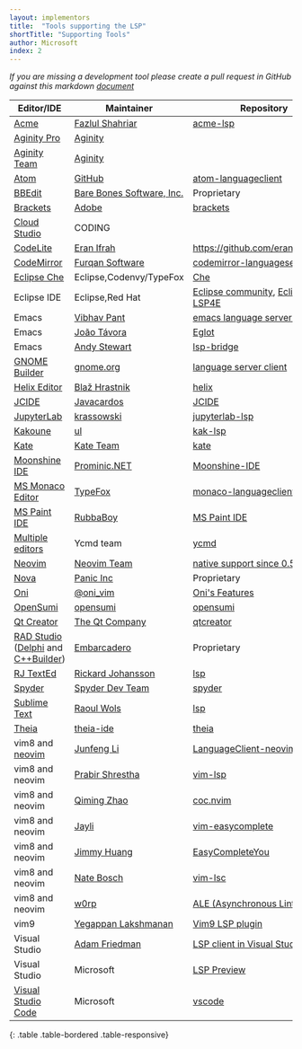 ```yaml
---
layout: implementors
title:  "Tools supporting the LSP"
shortTitle: "Supporting Tools"
author: Microsoft
index: 2
---
```


*If you are missing a development tool please create a pull request in GitHub against this markdown [document](https://github.com/Microsoft/language-server-protocol/blob/gh-pages/_implementors/tools.md)*

| Editor/IDE | Maintainer | Repository |
|------|--------|----------|
| [Acme](https://en.wikipedia.org/wiki/Acme_(text_editor)) | [Fazlul Shahriar](https://github.com/fhs) | [acme-lsp](https://github.com/fhs/acme-lsp) |
| [Aginity Pro](https://www.aginity.com/products/aginity-pro/) | [Aginity](https://www.aginity.com) | |
| [Aginity Team](https://www.aginity.com/products/aginity-team/) | [Aginity](https://www.aginity.com) | |
| [Atom](https://atom.io/) | [GitHub](https://github.com/) | [atom-languageclient](https://www.npmjs.com/package/atom-languageclient) |
| [BBEdit](https://www.barebones.com/products/bbedit) | [Bare Bones Software, Inc.](https://www.barebones.com/) | Proprietary |
| [Brackets](http://brackets.io) | [Adobe](https://github.com/adobe) | [brackets](https://github.com/adobe/brackets) |
| [Cloud Studio](https://studio.dev.tencent.com/) | CODING |  |
| [CodeLite](https://codelite.org/) | [Eran Ifrah](https://github.com/eranif) | https://github.com/eranif/codelite |
| [CodeMirror](https://codemirror.net/6/) | [Furqan Software](https://github.com/furqansoftware) | [codemirror-languageserver](https://github.com/furqansoftware/codemirror-languageserver) |
| [Eclipse Che](https://www.eclipse.org/che/) | Eclipse,Codenvy/TypeFox | [Che](https://github.com/eclipse/che/issues/1287) |
| Eclipse IDE | Eclipse,Red Hat | [Eclipse community](https://projects.eclipse.org/projects/technology.lsp4e/who), [Eclipse LSP4E](https://projects.eclipse.org/projects/technology.lsp4e) |
| Emacs | [Vibhav Pant](https://github.com/vibhavp) | [emacs language server client](https://github.com/emacs-lsp/lsp-mode/) |
| Emacs | [João Távora](https://github.com/joaotavora) | [Eglot](https://github.com/joaotavora/eglot) |
| Emacs | [Andy Stewart](https://github.com/manateelazycat/) | [lsp-bridge](https://github.com/manateelazycat/lsp-bridge/) | 
| [GNOME Builder](https://wiki.gnome.org/Apps/Builder) | [gnome.org](https://wiki.gnome.org/Apps/Builder/) | [language server client](https://git.gnome.org/browse/gnome-builder/tree/src/libide/lsp) |
| [Helix Editor](https://helix-editor.com/) | [Blaž Hrastnik](https://github.com/archseer) | [helix](https://github.com/helix-editor/helix) |
| [JCIDE](https://www.javacardos.com/tools) | [Javacardos](https://www.javacardos.com) | [JCIDE](https://www.javacardos.com/javacardforum/viewtopic.php?f=5&t=2108&p=6175#p6175) |
| [JupyterLab](https://github.com/jupyterlab/jupyterlab) | [krassowski](https://github.com/krassowski) | [jupyterlab-lsp](https://github.com/jupyter-lsp/jupyterlab-lsp) |
| [Kakoune](http://kakoune.org/) | [ul](https://github.com/ul) | [kak-lsp](https://github.com/ul/kak-lsp) |
| [Kate](https://kate-editor.org) | [Kate Team](https://kate-editor.org) | [kate](https://invent.kde.org/kde/kate) |
| [Moonshine IDE](https://moonshine-ide.com) | [Prominic.NET](https://github.com/prominic) | [Moonshine-IDE](https://github.com/prominic/Moonshine-IDE) |
| [MS Monaco Editor](https://github.com/Microsoft/monaco-editor) | [TypeFox](https://github.com/TypeFox) | [monaco-languageclient](https://www.npmjs.com/package/monaco-languageclient) |
| [MS Paint IDE](https://ms-paint-i.de/) | [RubbaBoy](https://github.com/RubbaBoy) | [MS Paint IDE](https://github.com/MSPaintIDE/MSPaintIDE) |
| [Multiple editors](https://github.com/Valloric/ycmd#known-ycmd-clients) | Ycmd team | [ycmd](https://github.com/Valloric/ycmd) | 
| [Neovim](https://neovim.io/) | [Neovim Team](https://github.com/neovim) | [native support since 0.5](https://neovim.io/doc/lsp/) |
| [Nova](https://nova.app) | [Panic Inc](http://panic.com) | Proprietary |
| [Oni](https://www.onivim.io) | [@oni_vim](https://twitter.com/oni_vim) | [Oni's Features](https://www.onivim.io/Features) |
| [OpenSumi](https://opensumi.com) | [opensumi](https://github.com/opensumi) | [opensumi](https://github.com/opensumi/core) |
| [Qt Creator](https://doc-snapshots.qt.io/qtcreator-4.9/creator-language-servers.html) | [The Qt Company](http://qt.io/) | [qtcreator](https://github.com/qt-creator/qt-creator)
| [RAD Studio](https://www.embarcadero.com/products/rad-studio) ([Delphi](https://www.embarcadero.com/products/delphi) and [C++Builder](https://www.embarcadero.com/products/cbuilder)) | [Embarcadero](https://www.embarcadero.com/) | Proprietary |
| [RJ TextEd](https://www.rj-texted.se/) | [Rickard Johansson](https://github.com/rickard67) | [lsp](https://github.com/rickard67/LSP-Pascal-Library) |
| [Spyder](http://spyder-ide.org) | [Spyder Dev Team](https://github.com/spyder-ide) | [spyder](https://github.com/spyder-ide/spyder) | 
| [Sublime Text](https://www.sublimetext.com/) | [Raoul Wols](https://github.com/rwols) | [lsp](https://github.com/sublimelsp/LSP) |
| [Theia](https://github.com/theia-ide/theia) | [theia-ide](https://github.com/theia-ide) | [theia](https://github.com/theia-ide/theia) |
| vim8 and [neovim](https://neovim.io/) | [Junfeng Li](https://github.com/autozimu) | [LanguageClient-neovim](https://github.com/autozimu/LanguageClient-neovim) |
| vim8 and neovim | [Prabir Shrestha](https://github.com/prabirshrestha) | [vim-lsp](https://github.com/prabirshrestha/vim-lsp) |
| vim8 and neovim | [Qiming Zhao](https://github.com/chemzqm) | [coc.nvim](https://github.com/neoclide/coc.nvim) |
| vim8 and neovim | [Jayli](https://github.com/Jayli) | [vim-easycomplete](https://github.com/jayli/vim-easycomplete) |
| vim8 and neovim| [Jimmy Huang](https://github.com/JimmyHuang454) | [EasyCompleteYou](https://github.com/JimmyHuang454/EasyCompleteYou) |
| vim8 and neovim| [Nate Bosch](https://github.com/natebosch) | [vim-lsc](https://github.com/natebosch/vim-lsc) |
| vim8 and neovim| [w0rp](https://github.com/w0rp) | [ALE (Asynchronous Lint Engine) ](https://github.com/w0rp/ale) |
| vim9 | [Yegappan Lakshmanan](https://github.com/yegappan) | [Vim9 LSP plugin](https://github.com/yegappan/lsp) |
| Visual Studio | [Adam Friedman](https://github.com/tintoy) | [LSP client in Visual Studio](https://github.com/tintoy/dotnet-language-client/tree/sample/visual-studio/samples/VisualStudioExtension) |
| Visual Studio | Microsoft | [LSP Preview](https://marketplace.visualstudio.com/items?itemName=vsext.LanguageServerClientPreview) |
| [Visual Studio Code](https://code.visualstudio.com) | Microsoft | [vscode](https://github.com/Microsoft/vscode/)  |
{: .table .table-bordered .table-responsive}
